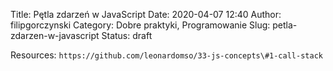 Title: Pętla zdarzeń w JavaScript
Date: 2020-04-07 12:40
Author: filipgorczynski
Category: Dobre praktyki, Programowanie
Slug: petla-zdarzen-w-javascript
Status: draft

Resources: `https://github.com/leonardomso/33-js-concepts\#1-call-stack`
